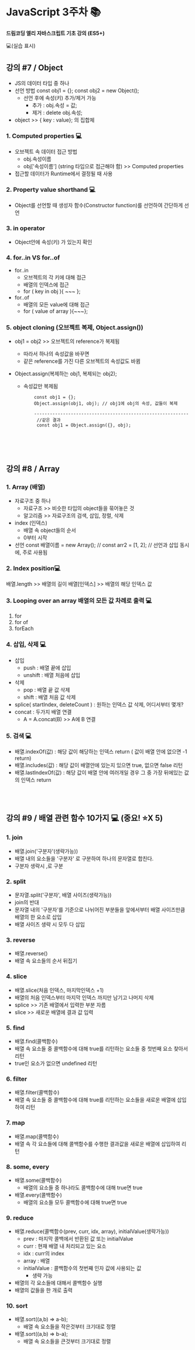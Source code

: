 # JavaScript 3주차 📚

**드림코딩 엘리 자바스크립트 기초 강의 (ES5+)**

💻(실습 표시)

## 강의 #7 / Object

- JS의 데이터 타입 중 하나
- 선언 방법
  const obj1 = {};
  const obj2 = new Object();
  - 선언 후에 속성(키) 추가/제거 가능
    - 추가 : obj.속성 = 값;
    - 제거 : delete obj.속성;
- object >> { key : value}; 의 집합체

### 1. Computed properties 💻

- 오브젝트 속 데이터 접근 방법
  - obj.속성이름
  - obj['속성이름'] (string 타입으로 접근해야 함) >> Computed properties
- 접근할 데이터가 Runtime에서 결정될 때 사용

### 2. Property value shorthand 💻

- Object를 선언할 때 생성자 함수(Constructor function)를 선언하여 간단하게 선언

### 3. in operator

- Object안에 속성(키) 가 있는지 확인

### 4. for..in VS for..of

- for..in
  - 오브젝트의 각 키에 대해 접근
  - 배열의 인덱스에 접근
  - for ( key in obj ){ ~~~ };
- for..of
  - 배열의 모든 value에 대해 접근
  - for ( value of array ){~~~};

### 5. object cloning (오브젝트 복제, Object.assign())

- obj1 = obj2 >> 오브젝트의 reference가 복제됨

  - 따라서 하나의 속성값을 바꾸면
  - 같은 reference를 가진 다른 오브젝트의 속성값도 바뀜

- Object.assign(복제하는 obj1, 복제되는 obj2);

  - 속성값만 복제됨

            const obj1 = {};
            Object.assign(obj1, obj); // obj1에 obj의 속성, 값들이 복제

            -----------------------------------------------------------
             //같은 결과
             const obj1 = Object.assign({}, obj);

    <br><br><br>

## 강의 #8 / Array

### 1. Array (배열)

- 자료구조 중 하나
  - 자료구조 >> 비슷한 타입의 object들을 묶어놓은 것
  - 알고리즘 >> 자료구조의 검색, 삽입, 정렬, 삭제
- index (인덱스)
  - 배열 속 object들의 순서
  - 0부터 시작
- 선언
  const 배열이름 = new Array(); //
  const arr2 = [1, 2]; // 선언과 삽입 동시에, 주로 사용됨

### 2. Index position💻

배열.length >> 배열의 길이
배열[인덱스] >> 배열의 해당 인덱스 값

### 3. Looping over an array 배열의 모든 값 차례로 출력 💻

1. for
2. for of
3. forEach

### 4. 삽입, 삭제 💻

- 삽입
  - push : 배열 끝에 삽입
  - unshift : 배열 처음에 삽입
- 삭제
  - pop : 배열 끝 값 삭제
  - shift : 배열 처음 값 삭제
- splice( startIndex, deleteCount ) : 원하는 인덱스 값 삭제, 어디서부터 몇개?
- concat : 두가지 배열 연결
  - A = A.concat(B) >> A에 B 연결

### 5. 검색 💻

- 배열.indexOf(값) : 해당 값이 해당하는 인덱스 return ( 값이 배열 안에 없으면 -1 return)
- 배열.includes(값) : 해당 값이 배열안에 있는지 있으면 true, 없으면 false 리턴
- 배열.lastIndexOf(값) : 해당 값이 배열 안에 여러개일 경우 그 중 가장 뒤에있는 값의 인덱스 return

<br><br>

## 강의 #9 / 배열 관련 함수 10가지 💻 (중요! ⭐X 5)

### 1. join

- 배열.join('구분자'(생략가능))
- 배열 내의 요소들을 '구분자' 로 구분하여 하나의 문자열로 합친다.
- 구분자 생략시 ,로 구분

### 2. split

- 문자열.split('구분자', 배열 사이즈(생략가능))
- join의 반대
- 문자열 내의 '구분자'를 기준으로 나뉘어진 부분들을 앞에서부터 배열 사이즈만큼 배열의 한 요소로 삽입
- 배열 사이즈 생략 시 모두 다 삽입

### 3. reverse

- 배열.reverse()
- 배열 속 요소들의 순서 뒤집기

### 4. slice

- 배열.slice(처음 인덱스, 마지막인덱스 +1)
- 배열의 처음 인덱스부터 마지막 인덱스 까지만 남기고 나머지 삭제
- splice >> 기존 배열에서 입력한 부분 자름
- slice >> 새로운 배열에 결과 값 입력

### 5. find

- 배열.find(콜백함수)
- 배열 속 요소들 중 콜백함수에 대해 true를 리턴하는 요소들 중 첫번째 요소 찾아서 리턴
- true인 요소가 없으면 undefined 리턴

### 6. filter

- 배열.filter(콜백함수)
- 배열 속 요소들 중 콜백함수에 대해 true를 리턴하는 요소들을 새로운 배열에 삽입하여 리턴

### 7. map

- 배열.map(콜백함수)
- 배열 속 각 요소들에 대해 콜백함수를 수행한 결과값을 새로운 배열에 삽입하여 리턴

### 8. some, every

- 배열.some(콜백함수)
  - 배열의 요소들 중 하나라도 콜백함수에 대해 true면 true
- 배열.every(콜백함수)
  - 배열의 요소들 모두 콜백함수에 대해 true면 true

### 9. reduce

- 배열.reduce(콜백함수(prev, curr, idx, array), initialValue(생략가능))
  - prev : 마지막 콜백에서 반환된 값 또는 initialValue
  - curr : 현재 배열 내 처리되고 있는 요소
  - idx : curr의 index
  - array : 배열
  - initialValue : 콜백함수의 첫번쨰 인자 값에 사용되는 값
    - 생략 가능
- 배열의 각 요소들에 대해서 콜백함수 실행
- 배열의 값들을 한 개로 출력

### 10. sort

- 배열.sort((a,b) => a-b);
  - 배열 속 요소들을 작은것부터 크기대로 정렬
- 배열.sort((a,b) => b-a);
  - 배열 속 요소들을 큰것부터 크기대로 정렬
